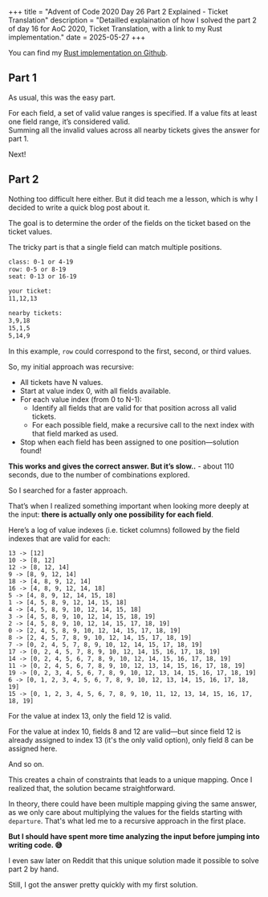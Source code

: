 +++
title = "Advent of Code 2020 Day 26 Part 2 Explained - Ticket Translation"
description = "Detailled explaination of how I solved the part 2 of day 16 for AoC 2020, Ticket Translation, with a link to my Rust implementation."
date = 2025-05-27
+++

You can find my [Rust implementation on Github](https://github.com/thothbaboon/advent_of_code/blob/master/src/y2020/day16/mod.rs).

## Part 1

As usual, this was the easy part.

For each field, a set of valid value ranges is specified. If a value fits at least one field range, it’s considered valid.  
Summing all the invalid values across all nearby tickets gives the answer for part 1.

Next!

## Part 2

Nothing too difficult here either. But it did teach me a lesson, which is why I decided to write a quick blog post about it.

The goal is to determine the order of the fields on the ticket based on the ticket values.

The tricky part is that a single field can match multiple positions.

```txt
class: 0-1 or 4-19
row: 0-5 or 8-19
seat: 0-13 or 16-19

your ticket:
11,12,13

nearby tickets:
3,9,18
15,1,5
5,14,9
```

In this example, `row` could correspond to the first, second, or third values.

So, my initial approach was recursive:
- All tickets have N values.
- Start at value index 0, with all fields available.
- For each value index (from 0 to N-1):
    - Identify all fields that are valid for that position across all valid tickets.
    - For each possible field, make a recursive call to the next index with that field marked as used.
- Stop when each field has been assigned to one position—solution found!

**This works and gives the correct answer. But it’s slow..** - about 110 seconds, due to the number of combinations explored.

So I searched for a faster approach.

That’s when I realized something important when looking more deeply at the input: **there is actually only one possibility for each field**.

Here’s a log of value indexes (i.e. ticket columns) followed by the field indexes that are valid for each:

```
13 -> [12]
10 -> [8, 12]
12 -> [8, 12, 14]
9 -> [8, 9, 12, 14]
18 -> [4, 8, 9, 12, 14]
16 -> [4, 8, 9, 12, 14, 18]
5 -> [4, 8, 9, 12, 14, 15, 18]
1 -> [4, 5, 8, 9, 12, 14, 15, 18]
4 -> [4, 5, 8, 9, 10, 12, 14, 15, 18]
3 -> [4, 5, 8, 9, 10, 12, 14, 15, 18, 19]
2 -> [4, 5, 8, 9, 10, 12, 14, 15, 17, 18, 19]
0 -> [2, 4, 5, 8, 9, 10, 12, 14, 15, 17, 18, 19]
8 -> [2, 4, 5, 7, 8, 9, 10, 12, 14, 15, 17, 18, 19]
7 -> [0, 2, 4, 5, 7, 8, 9, 10, 12, 14, 15, 17, 18, 19]
17 -> [0, 2, 4, 5, 7, 8, 9, 10, 12, 14, 15, 16, 17, 18, 19]
14 -> [0, 2, 4, 5, 6, 7, 8, 9, 10, 12, 14, 15, 16, 17, 18, 19]
11 -> [0, 2, 4, 5, 6, 7, 8, 9, 10, 12, 13, 14, 15, 16, 17, 18, 19]
19 -> [0, 2, 3, 4, 5, 6, 7, 8, 9, 10, 12, 13, 14, 15, 16, 17, 18, 19]
6 -> [0, 1, 2, 3, 4, 5, 6, 7, 8, 9, 10, 12, 13, 14, 15, 16, 17, 18, 19]
15 -> [0, 1, 2, 3, 4, 5, 6, 7, 8, 9, 10, 11, 12, 13, 14, 15, 16, 17, 18, 19]
```

For the value at index 13, only the field 12 is valid.

For the value at index 10, fields 8 and 12 are valid—but since field 12 is already assigned to index 13 (it's the only valid option), only field 8 can be assigned here.

And so on.

This creates a chain of constraints that leads to a unique mapping. Once I realized that, the solution became straightforward.

In theory, there could have been multiple mapping giving the same answer, as we only care about multiplying the values for the fields starting with `departure`. That's what led me to a recursive approach in the first place.

**But I should have spent more time analyzing the input before jumping into
writing code. 😅**

I even saw later on Reddit that this unique solution made it possible to solve part 2 by hand.

Still, I got the answer pretty quickly with my first solution.
